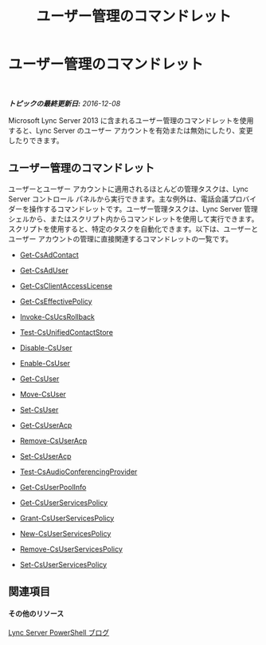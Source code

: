﻿---
title: ユーザー管理のコマンドレット
TOCTitle: ユーザー管理のコマンドレット
ms:assetid: 85312f3f-28e8-421c-b94c-e6ead1f5f755
ms:mtpsurl: https://technet.microsoft.com/ja-jp/library/Gg398677(v=OCS.15)
ms:contentKeyID: 48272771
ms.date: 12/10/2016
mtps_version: v=OCS.15
ms.translationtype: HT
---

# ユーザー管理のコマンドレット

 

_**トピックの最終更新日:** 2016-12-08_

Microsoft Lync Server 2013 に含まれるユーザー管理のコマンドレットを使用すると、Lync Server のユーザー アカウントを有効または無効にしたり、変更したりできます。

## ユーザー管理のコマンドレット

ユーザーとユーザー アカウントに適用されるほとんどの管理タスクは、Lync Server コントロール パネルから実行できます。主な例外は、電話会議プロバイダーを操作するコマンドレットです。ユーザー管理タスクは、Lync Server 管理シェルから、またはスクリプト内からコマンドレットを使用して実行できます。スクリプトを使用すると、特定のタスクを自動化できます。以下は、ユーザーとユーザー アカウントの管理に直接関連するコマンドレットの一覧です。

  - [Get-CsAdContact](get-csadcontact.md)

  - [Get-CsAdUser](get-csaduser.md)

  - [Get-CsClientAccessLicense](get-csclientaccesslicense.md)

  - [Get-CsEffectivePolicy](get-cseffectivepolicy.md)

  - [Invoke-CsUcsRollback](invoke-csucsrollback.md)

  - [Test-CsUnifiedContactStore](https://docs.microsoft.com/en-us/powershell/module/skype/Test-CsUnifiedContactStore)

  - [Disable-CsUser](disable-csuser.md)

  - [Enable-CsUser](enable-csuser.md)

  - [Get-CsUser](https://docs.microsoft.com/en-us/powershell/module/skype/Get-CsUser)

  - [Move-CsUser](move-csuser.md)

  - [Set-CsUser](set-csuser.md)

  - [Get-CsUserAcp](get-csuseracp.md)

  - [Remove-CsUserAcp](remove-csuseracp.md)

  - [Set-CsUserAcp](https://docs.microsoft.com/en-us/powershell/module/skype/Set-CsUserAcp)

  - [Test-CsAudioConferencingProvider](test-csaudioconferencingprovider.md)

  - [Get-CsUserPoolInfo](get-csuserpoolinfo.md)

  - [Get-CsUserServicesPolicy](get-csuserservicespolicy.md)

  - [Grant-CsUserServicesPolicy](grant-csuserservicespolicy.md)

  - [New-CsUserServicesPolicy](new-csuserservicespolicy.md)

  - [Remove-CsUserServicesPolicy](remove-csuserservicespolicy.md)

  - [Set-CsUserServicesPolicy](set-csuserservicespolicy.md)

## 関連項目

#### その他のリソース

[Lync Server PowerShell ブログ](http://go.microsoft.com/fwlink/?linkid=203150%26clcid=0x411)

